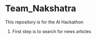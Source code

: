 # Team_Nakshatra
This repository is for the AI Hackathon 

1. First step is to search for news articles
   
